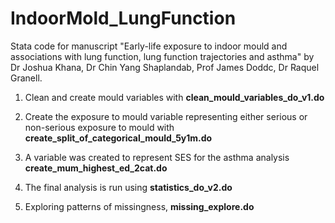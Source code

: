 # IndoorMold_LungFunction

Stata code for manuscript "Early-life exposure to indoor mould and associations with lung function, lung function trajectories and asthma" by Dr Joshua Khana, Dr Chin Yang Shaplandab, Prof James Doddc, Dr Raquel Granell.

1.  Clean and create mould variables with **clean_mould_variables_do_v1.do**

2.  Create the exposure to mould variable representing either serious or non-serious exposure to mould with **create_split_of_categorical_mould_5y1m.do**

3.  A variable was created to represent SES for the asthma analysis **create_mum_highest_ed_2cat.do**

4.   The final analysis is run using **statistics_do_v2.do**

5.   Exploring patterns of missingness, **missing_explore.do**
